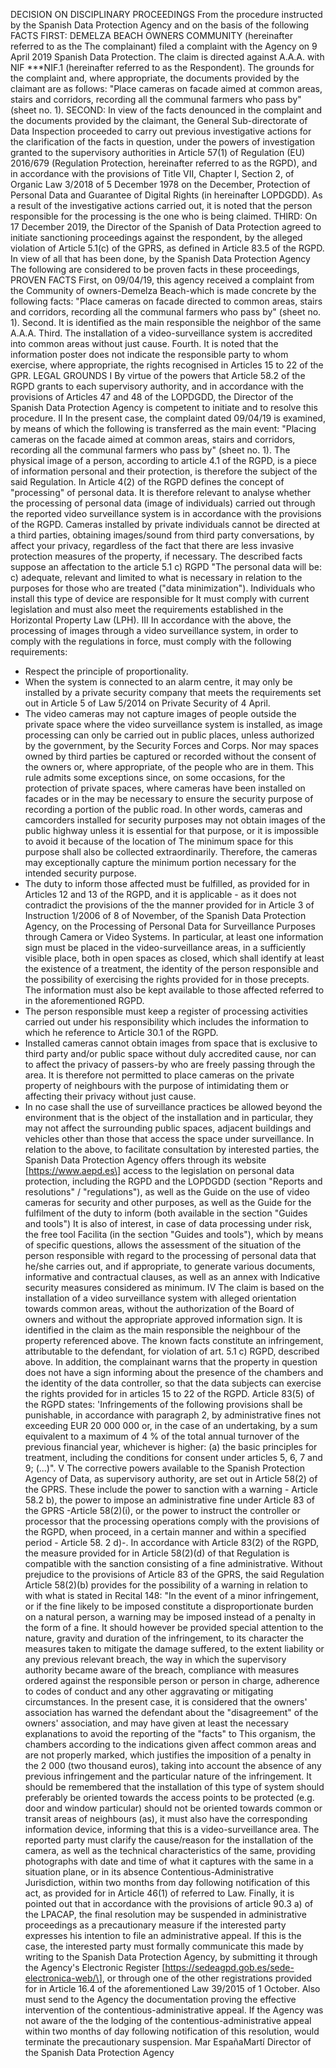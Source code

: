 DECISION ON DISCIPLINARY PROCEEDINGS
From the procedure instructed by the Spanish Data Protection Agency and
on the basis of the following
FACTS
FIRST: DEMELZA BEACH OWNERS COMMUNITY (hereinafter referred to as the
The complainant) filed a complaint with the Agency on 9 April 2019
Spanish Data Protection. The claim is directed against A.A.A. with NIF
\*\*\*NIF.1 (hereinafter referred to as the Respondent).
The grounds for the complaint and, where appropriate, the documents provided
by the claimant are as follows:
"Place cameras on facade aimed at common areas, stairs and corridors,
recording all the communal farmers who pass by" (sheet no. 1).
SECOND: In view of the facts denounced in the complaint and the documents provided by the claimant, the General Sub-directorate of Data Inspection proceeded to carry out previous investigative actions for the clarification
of the facts in question, under the powers of investigation granted to the
supervisory authorities in Article 57(1) of Regulation (EU) 2016/679 (Regulation
Protection, hereinafter referred to as the RGPD), and in accordance with the provisions of Title VII, Chapter I, Section 2, of Organic Law 3/2018 of 5 December 1978 on the
December, Protection of Personal Data and Guarantee of Digital Rights (in
hereinafter LOPDGDD).
As a result of the investigative actions carried out, it is noted
that the person responsible for the processing is the one who is being claimed.
THIRD: On 17 December 2019, the Director of the Spanish
of Data Protection agreed to initiate sanctioning proceedings against the respondent, by the
alleged violation of Article 5.1(c) of the GPRS, as defined in Article 83.5 of the
RGPD.
In view of all that has been done, by the Spanish Data Protection Agency
The following are considered to be proven facts in these proceedings,
PROVEN FACTS
First, on 09/04/19, this agency received a complaint from the Community
of owners-Demelza Beach-which is made concrete by the following facts:
"Place cameras on facade directed to common areas, stairs and corridors,
recording all the communal farmers who pass by" (sheet no. 1).
Second. It is identified as the main responsible the neighbor of the same
A.A.A.
Third. The installation of a video-surveillance system is accredited
into common areas without just cause.
Fourth. It is noted that the information poster does not indicate the responsible party to whom
exercise, where appropriate, the rights recognised in Articles 15 to 22 of the GPR.
LEGAL GROUNDS
I
By virtue of the powers that Article 58.2 of the RGPD grants to each supervisory authority, and in accordance with the provisions of Articles 47 and 48 of the LOPDGDD, the Director of the Spanish Data Protection Agency is competent to initiate and
to resolve this procedure.
II
In the present case, the complaint dated 09/04/19 is examined, by means of which the following is transferred as the main event:
"Placing cameras on the facade aimed at common areas, stairs and corridors,
recording all the communal farmers who pass by" (sheet no. 1).
The physical image of a person, according to article 4.1 of the RGPD, is a piece of information
personal and their protection, is therefore the subject of the said Regulation. In Article 4(2)
of the RGPD defines the concept of "processing" of personal data.
It is therefore relevant to analyse whether the processing of personal data (image
of individuals) carried out through the reported video surveillance system is in accordance with the provisions of the RGPD.
Cameras installed by private individuals cannot be directed at a
third parties, obtaining images/sound from third party conversations, by
affect your privacy, regardless of the fact that there are less invasive protection measures
of the property, if necessary.
The described facts suppose an affectation to the article 5.1 c) RGPD "The personal data will be:
c) adequate, relevant and limited to what is necessary in relation to the purposes
for those who are treated ("data minimization").
Individuals who install this type of device are responsible for
It must comply with current legislation and must also meet the requirements established in the Horizontal Property Law (LPH).
III
In accordance with the above, the processing of images through a video surveillance system, in order to comply with the regulations in force, must comply with the
following requirements:
- Respect the principle of proportionality.
- When the system is connected to an alarm centre, it may only
be installed by a private security company that meets the requirements set out in Article 5 of Law 5/2014 on Private Security of 4 April.
- The video cameras may not capture images of people outside the private space where the video surveillance system is installed, as image processing can only be carried out in public places,
unless authorized by the government, by the Security Forces and Corps.
Nor may spaces owned by third parties be captured or recorded without the consent of the owners or, where appropriate, of the people who are in them.
This rule admits some exceptions since, on some occasions, for the protection of private spaces, where cameras have been installed on facades or in the
may be necessary to ensure the security purpose of recording
a portion of the public road. In other words, cameras and camcorders installed for security purposes may not obtain images of the public highway unless it is essential for that purpose, or it is impossible to avoid it because of the location of
The minimum space for this purpose shall also be collected extraordinarily. Therefore, the cameras may exceptionally capture the minimum portion necessary for the intended security purpose.
- The duty to inform those affected must be fulfilled, as provided for in Articles 12 and 13 of the RGPD, and it is applicable - as it does not contradict the provisions of the
the manner provided for in Article 3 of Instruction 1/2006 of 8
of November, of the Spanish Data Protection Agency, on the Processing
of Personal Data for Surveillance Purposes through Camera or Video Systems.
In particular, at least one information sign must be placed in the video-surveillance areas, in a sufficiently visible place, both in open spaces
as closed, which shall identify at least the existence of a treatment, the
identity of the person responsible and the possibility of exercising the rights provided for in those
precepts. The information must also be kept available to those affected
referred to in the aforementioned RGPD.
- The person responsible must keep a register of processing activities
carried out under his responsibility which includes the information to which he
reference to Article 30.1 of the RGPD.
- Installed cameras cannot obtain images from space that is exclusive to
third party and/or public space without duly accredited cause, nor can
to affect the privacy of passers-by who are freely passing through the area. It is therefore not permitted to place cameras on the private property of neighbours with
the purpose of intimidating them or affecting their privacy without just cause.
- In no case shall the use of surveillance practices be allowed beyond the environment that is the object of the installation and in particular, they may not affect the surrounding public spaces, adjacent buildings and vehicles other than those that access the space under surveillance.
In relation to the above, to facilitate consultation by interested parties, the Spanish Data Protection Agency offers through its website
\[https://www.aepd.es\] access to the legislation on personal data protection, including the RGPD and the LOPDGDD (section "Reports and resolutions" / "regulations"), as well as the Guide on the use of video cameras for security and other purposes, as well as the Guide for the fulfilment of the duty to inform (both available in the section "Guides and tools")
It is also of interest, in case of data processing under
risk, the free tool Facilita (in the section "Guides and tools"), which
by means of specific questions, allows the assessment of the situation of the person responsible with regard to the processing of personal data that he/she carries out, and if appropriate, to generate various documents, informative and contractual clauses, as well as an annex with
Indicative security measures considered as minimum.
IV
The claim is based on the installation of a video surveillance system with
alleged orientation towards common areas, without the authorization of the Board
of owners and without the appropriate approved information sign.
It is identified in the claim as the main responsible the neighbour of the
property referenced above.
The known facts constitute an infringement, attributable to the defendant, for violation of art. 5.1 c) RGPD, described above.
In addition, the complainant warns that the property in question does not have a sign
informing about the presence of the chambers and the identity of the data controller, so that the data subjects can exercise the rights provided for in articles 15 to 22 of the RGPD.
Article 83(5) of the RGPD states: 'Infringements of the following provisions shall be punishable, in accordance with paragraph 2, by administrative fines not exceeding EUR 20 000 000 or, in the case of an undertaking, by a sum
equivalent to a maximum of 4 % of the total annual turnover of the previous financial year, whichever is higher:
(a) the basic principles for treatment, including the conditions for
consent under articles 5, 6, 7 and 9; (...)".
V
The corrective powers available to the Spanish Protection Agency
of Data, as supervisory authority, are set out in Article 58(2) of the GPRS. These include the power to sanction with a warning - Article 58.2 b),
the power to impose an administrative fine under Article 83 of the GPRS
-Article 58(2)(i), or the power to instruct the controller or processor
that the processing operations comply with the provisions of the RGPD, when
proceed, in a certain manner and within a specified period - Article 58. 2
d)-.
In accordance with Article 83(2) of the RGPD, the measure provided for in Article 58(2)(d) of that Regulation is compatible with the sanction consisting of a fine
administrative.
Without prejudice to the provisions of Article 83 of the GPRS, the said Regulation
Article 58(2)(b) provides for the possibility of a warning in relation to
with what is stated in Recital 148:
"In the event of a minor infringement, or if the fine likely to be imposed
constitute a disproportionate burden on a natural person, a warning may be imposed instead of a penalty in the form of a fine. It should however be provided
special attention to the nature, gravity and duration of the infringement, to its character
the measures taken to mitigate the damage suffered, to the extent
liability or any previous relevant breach, the way in which the supervisory authority became aware of the breach, compliance with measures ordered against the responsible person or person in charge, adherence to codes of conduct and any other aggravating or mitigating circumstances.
In the present case, it is considered that the owners' association has warned the defendant about the "disagreement" of the owners' association, and may have given at least the necessary explanations to avoid the reporting of the "facts" to
This organism, the chambers according to the indications given affect common areas and
are not properly marked, which justifies the imposition of a penalty in the
2 000 (two thousand euros), taking into account the absence of any previous infringement and the particular nature of the infringement.
It should be remembered that the installation of this type of system should preferably be oriented towards the access points to be protected (e.g. door and window
particular) should not be oriented towards common or transit areas of neighbours
(as), it must also have the corresponding information device, informing
that this is a video-surveillance area.
The reported party must clarify the cause/reason for the installation of the camera, as well as the technical characteristics of the same, providing photographs with date and time of what it captures with the same in a situation plane, or in its absence Contentious-Administrative Jurisdiction, within two months from
day following notification of this act, as provided for in Article 46(1) of
referred to Law.
Finally, it is pointed out that in accordance with the provisions of article 90.3 a) of the
LPACAP, the final resolution may be suspended in administrative proceedings as a precautionary measure
if the interested party expresses his intention to file an administrative appeal. If this is the case, the interested party must formally communicate this
made by writing to the Spanish Data Protection Agency,
by submitting it through the Agency's Electronic Register
\[https://sedeagpd.gob.es/sede-electronica-web/\], or through one of the other
registrations provided for in Article 16.4 of the aforementioned Law 39/2015 of 1 October. Also
must send to the Agency the documentation proving the effective intervention
of the contentious-administrative appeal. If the Agency was not aware of the
the lodging of the contentious-administrative appeal within two months of
day following notification of this resolution, would terminate the
precautionary suspension.
Mar EspañaMartí
Director of the Spanish Data Protection Agency
